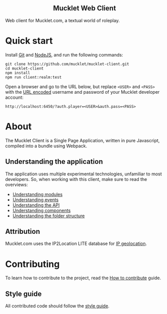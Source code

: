 <h2 align="center"><b>Mucklet Web Client</b></h2>

Web client for Mucklet.com, a textual world of roleplay.

# Quick start

Install [Git](https://git-scm.com/downloads) and
[NodeJS](https://nodejs.org/en/download/), and run the following commands:

```text
git clone https://github.com/mucklet/mucklet-client.git
cd mucklet-client
npm install
npm run client:realm:test
```

Open a browser and go to the URL below, but replace `<USER>` and `<PASS>` with the
[URL encoded](https://developer.mozilla.org/en-US/docs/Web/JavaScript/Reference/Global_Objects/encodeURIComponent)
username and password of your Mucklet developer account:
```text
http://localhost:6450/?auth.player=<USER>&auth.pass=<PASS>
```

# About

The Mucklet Client is a Single Page Application, written in pure Javascript,
compiled into a bundle using Webpack.

## Understanding the application

The application uses multiple experimental technologies, unfamiliar to most
developers. So, when working with this client, make sure to read the overviews:

* [Understanding modules](./docs/understanding-modules.md)
* [Understanding events](./docs/understanding-events.md)
* [Understanding the API](./docs/understanding-api.md)
* [Understanding components](./docs/understanding-components.md)
* [Understanding the folder structure](./docs/understanding-folders.md)

## Attribution

Mucklet.com uses the IP2Location LITE database for [IP geolocation](https://lite.ip2location.com).

# Contributing

To learn how to contribute to the project, read the [How to contribute](./docs/CONTRIBUTE.md) guide.

## Style guide

All contributed code should follow the [style guide](./docs/style-guide.md).
